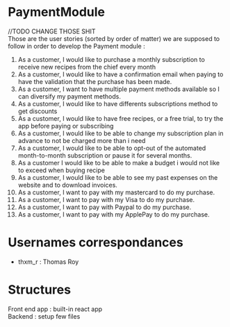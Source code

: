# PaymentModule

//TODO CHANGE THOSE SHIT\
Those are the user stories (sorted by order of matter) we are supposed to follow in order to develop the Payment module :
<ol>
  <li>As a customer, I would like to purchase a monthly subscription to receive new recipes from the chief every month</li>
  <li>As a customer, I would like to have a confirmation email when paying to have the validation that the purchase has been made.</li>
  <li>As a customer, I want to have multiple payment methods available so I can diversify my payment methods.</li>
  <li>As a customer, I would like to have differents subscriptions method to get discounts</li>
  <li>As a customer, I would like to have free recipes, or a free trial, to try the app before paying or subscribing</li>
  <li>As a customer, I would like to be able to change my subscription plan in advance to not be charged more than i need</li>
  <li>As a customer, I would like to be able to opt-out of the automated month-to-month subscription or pause it for several months.</li>
  <li>As a customer I would like to be able to make a budget i would not like to exceed when buying recipe</li>
  <li>As a customer, I would like to be able to see my past expenses on the website and to download invoices.</li>
  <li>As a customer, I want to pay with my mastercard to do my purchase.</li>
  <li>As a customer, I want to pay with my Visa to do my purchase.</li>
  <li>As a customer, I want to pay with Paypal to do my purchase.</li>
  <li>As a customer, I want to pay with my ApplePay to do my purchase.</li>

</ol>

# Usernames correspondances

<ul>
  <li>thxm_r : Thomas Roy</li>
</ul>

# Structures

Front end app : built-in react app\
Backend : setup few files
